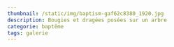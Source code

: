 ```yaml
---
thumbnail: /static/img/baptism-gaf62c8380_1920.jpg
description: Bougies et dragées posées sur un arbre
categorie: baptême
tags: galerie
---
```


